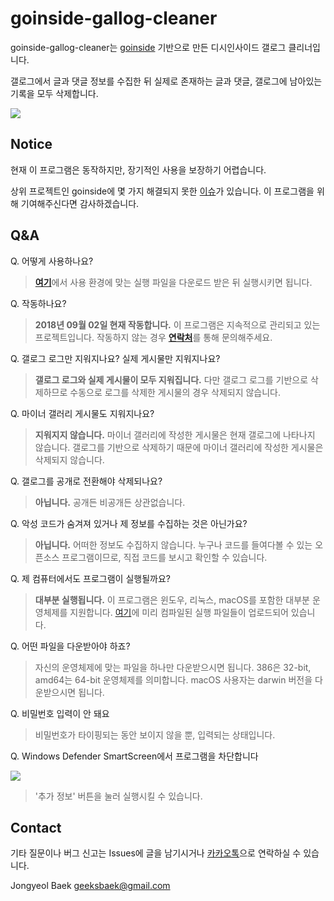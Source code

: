 # goinside-gallog-cleaner

<!-- [![GitHub release](https://img.shields.io/github/release/geeksbaek/goinside-gallog-cleaner.svg)](https://github.com/geeksbaek/goinside-gallog-cleaner/blob/master/CHANGELOG.md)
[![Donate](https://img.shields.io/badge/donate-paypal-blue.svg)](https://paypal.me/geeksbaek)
[![Github All Releases](https://img.shields.io/github/downloads/geeksbaek/goinside-gallog-cleaner/total.svg)](https://github.com/geeksbaek/goinside-gallog-cleaner/releases/latest)
[![Github Releases](https://img.shields.io/github/downloads/geeksbaek/goinside-gallog-cleaner/latest/total.svg)](https://github.com/geeksbaek/goinside-gallog-cleaner/releases/latest)
[![KakaoTalk](https://img.shields.io/badge/chat-kakaotalk-FFEA21.svg)](https://open.kakao.com/o/s3tYb7m) -->


goinside-gallog-cleaner는 [goinside](https://github.com/geeksbaek/goinside) 기반으로 만든 디시인사이드 갤로그 클리너입니다.

갤로그에서 글과 댓글 정보를 수집한 뒤 실제로 존재하는 글과 댓글, 갤로그에 남아있는 기록을 모두 삭제합니다.

![](https://github.com/geeksbaek/goinside-gallog-cleaner/blob/master/guide.gif?raw=true)

## Notice

<!-- 이 프로그램은 현재 동작하지 않습니다. -->

현재 이 프로그램은 동작하지만, 장기적인 사용을 보장하기 어렵습니다.

상위 프로젝트인 goinside에 몇 가지 해결되지 못한 [이슈](https://github.com/geeksbaek/goinside/issues)가 있습니다. 이 프로그램을 위해 기여해주신다면 감사하겠습니다.

## Q&A

Q. 어떻게 사용하나요?

>[**여기**](https://github.com/geeksbaek/goinside-gallog-cleaner/releases/latest)에서 사용 환경에 맞는 실행 파일을 다운로드 받은 뒤 실행시키면 됩니다.

Q. 작동하나요?

>**2018년 09월 02일 현재 작동합니다.** 이 프로그램은 지속적으로 관리되고 있는 프로젝트입니다. 작동하지 않는 경우 [**연락처**](#contact)를 통해 문의해주세요.

Q. 갤로그 로그만 지워지나요? 실제 게시물만 지워지나요?

>**갤로그 로그와 실제 게시물이 모두 지워집니다.** 다만 갤로그 로그를 기반으로 삭제하므로 수동으로 로그를 삭제한 게시물의 경우 삭제되지 않습니다.

Q. 마이너 갤러리 게시물도 지워지나요?

>**지워지지 않습니다.** 마이너 갤러리에 작성한 게시물은 현재 갤로그에 나타나지 않습니다. 갤로그를 기반으로 삭제하기 때문에 마이너 갤러리에 작성한 게시물은 삭제되지 않습니다.

Q. 갤로그를 공개로 전환해야 삭제되나요?

>**아닙니다.** 공개든 비공개든 상관없습니다.

Q. 악성 코드가 숨겨져 있거나 제 정보를 수집하는 것은 아닌가요?

>**아닙니다.** 어떠한 정보도 수집하지 않습니다. 누구나 코드를 들여다볼 수 있는 오픈소스 프로그램이므로, 직접 코드를 보시고 확인할 수 있습니다.

Q. 제 컴퓨터에서도 프로그램이 실행될까요?

>**대부분 실행됩니다.** 이 프로그램은 윈도우, 리눅스, macOS를 포함한 대부분 운영체제를 지원합니다. [여기](https://github.com/geeksbaek/goinside-gallog-cleaner/releases/latest)에 미리 컴파일된 실행 파일들이 업로드되어 있습니다.

Q. 어떤 파일을 다운받아야 하죠?

>자신의 운영체제에 맞는 파일을 하나만 다운받으시면 됩니다. 386은 32-bit, amd64는 64-bit 운영체제를 의미합니다. macOS 사용자는 darwin 버전을 다운받으시면 됩니다.

Q. 비밀번호 입력이 안 돼요

>비밀번호가 타이핑되는 동안 보이지 않을 뿐, 입력되는 상태입니다.

Q. Windows Defender SmartScreen에서 프로그램을 차단합니다

[![](http://i.imgur.com/08TjfVx.png)](http://i.imgur.com/08TjfVx.png)

>'추가 정보' 버튼을 눌러 실행시킬 수 있습니다.

## Contact

기타 질문이나 버그 신고는 Issues에 글을 남기시거나 [카카오톡](https://open.kakao.com/o/s3tYb7m)으로 연락하실 수 있습니다.

Jongyeol Baek <geeksbaek@gmail.com>
